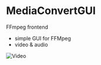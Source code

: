 MediaConvertGUI
===============

FFmpeg frontend

- simple GUI for FFMpeg
- video & audio

![Video](https://raw.github.com/petrj/MediaConvertGUI/master/Screens/MediaConvertVideo.png)